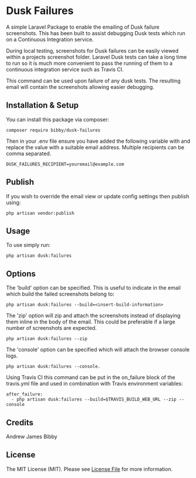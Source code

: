 # Dusk Failures

A simple Laravel Package to enable the emailing of Dusk failure screenshots. This has been built to assist debugging Dusk tests which run on a Continuous Integration service.

During local testing, screenshots for Dusk failures can be easily viewed within a projects screenshot folder. Laravel Dusk tests can take a long time to run so it is much more convenient to pass the running of them to a continuous integration service such as Travis CI. 

This command can be used upon failure of any dusk tests. The resulting email will contain the screenshots allowing easier debugging. 

## Installation & Setup

You can install this package via composer:

````
composer require bibby/dusk-failures
````

Then in your .env file ensure you have added the following variable with and replace the value with a suitable email address. Multiple recipients can be comma separated. 

````
DUSK_FAILURES_RECIPIENT=youremail@example.com
````

## Publish

If you wish to override the email view or update config settings then publish using:

````
php artisan vendor:publish
````

## Usage

To use simply run:

````
php artisan dusk:failures 
````

## Options

The 'build' option can be specified. This is useful to indicate in the email which build the failed screenshots belong to:

```
php artisan dusk:failures --build=<insert-build-information>
```

The 'zip' option will zip and attach the screenshots instead of displaying them inline in the body of the email. This could be preferable if a large number of screenshots are expected.

```
php artisan dusk:failures --zip
```

The 'console' option can be specified which will attach the browser console logs.

```
php artisan dusk:failures --console.
```

Using Travis CI this command can be put in the on_failure block of the travis.yml file and used in combination with Travis environment variables:

````
after_failure:
  - php artisan dusk:failures --build=$TRAVIS_BUILD_WEB_URL --zip --console
```` 

## Credits

Andrew James Bibby 

## License

The MIT License (MIT). Please see [License File](LICENSE.md) for more information.
